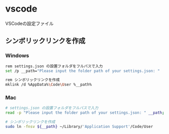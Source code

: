 # vscode
VSCodeの設定ファイル



## シンボリックリンクを作成

### Windows

```bash
rem settings.json の設置フォルダをフルパスで入力
set /p __path="Please input the folder path of your settings.json: "

rem シンボリックリンクを作成
mklink /d %AppData%\Code\User %__path%
```

### Mac

```bash
# settings.json の設置フォルダをフルパスで入力
read -p "Please input the folder path of your settings.json: " __path; echo

# シンボリックリンクを作成
sudo ln -fnsv ${__path} ~/Library/'Application Support'/Code/User
```



